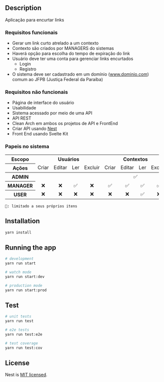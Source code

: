 ## Description

Aplicação para encurtar links

### Requisitos funcionais

- Gerar um link curto atrelado a um contexto
- Contexto são criados por MANAGERS do sistemas
- Haverá opção para escolha do tempo de expiração do link
- Usuário deve ter uma conta para gerenciar links encurtados
  - Login
  - Registro
- O sistema deve ser cadastrado em um domínio (www.dominio.com) comum ao JFPB (Justiça Federal da Paraíba)

### Requisitos não funcionais

- Página de interface do usuário
- Usabilidade
- Sistema acessado por meio de uma API
- API REST
- Clean Arch em ambos os projetos de API e FrontEnd
- Criar API usando [Nest](https://github.com/nestjs/nest)
- Front End usando Svelte Kit

### Papeis no sistema

<table>
  <style>
    td { text-align: center; }
  </style>
  <thead>
    <tr>
      <th>Escopo <th colspan="4">Usuários <th colspan="4">Contextos <th colspan="4">Links
    </tr>
    <tr>
      <th>Ações <td>Criar <td>Editar <td>Ler <td>Excluir <td>Criar <td>Editar <td>Ler <td>Excluir <td>Criar <td>Editar <td>Ler <td>Excluir
    </tr>
  </thead>
  <tbody>
    <tr>
      <th>ADMIN <td colspan="12"> ✅
    </tr>
    <tr>
      <th>MANAGER <td>❌ <td>❌ <td>✅ <td>❌ <td>✅ <td>✅ <td>✅ <td>✅ <td>✅ <td>✅ <td>✅ <td>✅
    </tr>
    <tr>
      <th>USER <td>❌ <td>❌ <td>❌ <td>❌ <td>❌ <td>❌ <td>✅ <td>❌ <td>✅ <td>🔶 <td>🔶
      <td>🔶</td>
    </tr>
  </tbody>
</table>

`🔶: limitado a seus próprios itens`

## Installation

```bash
yarn install
```

## Running the app

```bash
# development
yarn run start

# watch mode
yarn run start:dev

# production mode
yarn run start:prod
```

## Test

```bash
# unit tests
yarn run test

# e2e tests
yarn run test:e2e

# test coverage
yarn run test:cov
```

## License

Nest is [MIT licensed](LICENSE).
